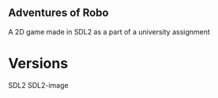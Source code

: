## Adventures of Robo
A 2D game made in SDL2 as a part of a university assignment


# Versions
SDL2
SDL2-image
